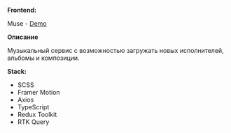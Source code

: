 **Frontend:**

Muse - [Demo](https://muse0.herokuapp.com)

**Описание**

Музыкальный сервис с возможностью загружать новых исполнителей, альбомы и композиции.

**Stack:**

* SCSS
* Framer Motion
* Axios
* TypeScript
* Redux Toolkit
* RTK Query
